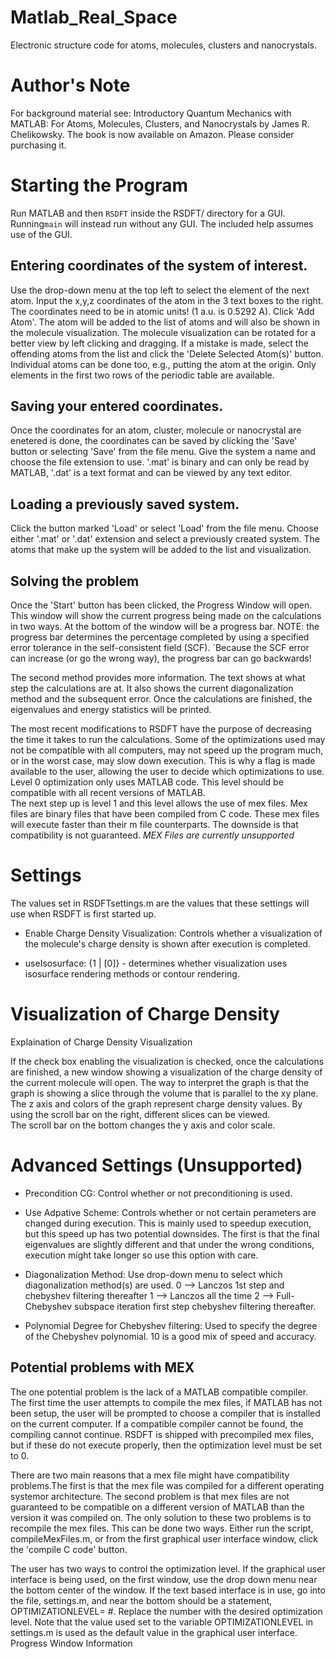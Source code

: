 # Matlab_Real_Space
Electronic structure code for atoms, molecules, clusters and nanocrystals.  

# Author's Note
For background material see:  Introductory Quantum Mechanics with MATLAB: For Atoms, Molecules, Clusters, and Nanocrystals by James R. Chelikowsky.  The book is now available on Amazon.  Please consider purchasing it.  

# Starting the Program

Run MATLAB and then `RSDFT` inside the RSDFT/ directory for a GUI. Running`main` will instead run without any GUI. The included help assumes use of the GUI.

## Entering coordinates of the system of interest.

Use the drop-down menu at the top left to select the element of the next atom.  Input the x,y,z coordinates of the atom in the 3 text boxes to the right.  The coordinates need to be in atomic units!  (1 a.u. is 0.5292 A).   Click 'Add Atom'.  The atom will be
added to the list of atoms and will also be shown in the molecule visualization.  The molecule visualization can be rotated for a better view by left clicking and dragging. If a mistake is made, select the offending atoms from the list and click the 'Delete Selected Atom(s)' button.  Individual atoms can be done too, e.g., putting the atom at the origin.  Only elements in the first two rows of the periodic table are available. 

## Saving your entered coordinates. 
Once the coordinates for an atom, cluster, molecule or nanocrystal are enetered is done, the coordinates can be saved by clicking the
'Save' button or selecting 'Save' from the file menu.   Give the system a name and choose the file extension to use.  '.mat' is binary and can only be read by MATLAB, '.dat' is a text format and can be viewed by any text editor.

## Loading a previously saved system. 

Click the button marked 'Load' or select 'Load' from the file menu.  Choose either '.mat' or '.dat' extension and select a previously created system. The atoms that make up the system will be added to the list and visualization. 

## Solving the problem

Once the 'Start' button has been clicked, the Progress Window will open.  This window will show the current progress being made on the
calculations in two ways.  At the bottom of the  window will be a progress bar.  NOTE: the progress bar determines the percentage completed by using a specified error tolerance in the self-consistent field (SCF).  `Because the SCF error can increase (or go the wrong way), the progress bar can go backwards!

The second method provides more information.
The text shows at what step the calculations are at.
It also shows the current diagonalization method and
the subsequent error.  Once the calculations are finished,
the eigenvalues and energy statistics will be printed.

The most recent modifications to RSDFT
have the purpose of decreasing the 
time it takes to run the calculations. Some of the 
optimizations used may not be compatible with all 
computers, may not speed up the program much, or in 
the worst case, may slow down execution.  This is why 
a flag is made available to the user, allowing the
user to decide which optimizations to use.  Level 0 
optimization only uses MATLAB code.  This level should 
be compatible with all recent versions of MATLAB.  
The next step up is level 1 and this level allows the 
use of mex files.  Mex files are binary files that have 
been compiled from C code.  These mex files will 
execute faster than their m file counterparts.  The 
downside is that compatibility is not guaranteed. 
*MEX Files are currently unsupported* 

# Settings

The values set in RSDFTsettings.m are the
values that these settings will use when
RSDFT is first started up.

* Enable Charge Density Visualization: Controls
whether a visualization of the molecule's charge
density is shown after execution is completed.

* useIsosurface: {1 | [0]} - determines whether visualization uses isosurface
rendering methods or contour rendering.

# Visualization of Charge Density
Explaination of Charge Density Visualization

If the check box enabling the visualization is
checked, once the calculations are finished, a
new window showing a visualization of the charge density
of the current molecule will open.  The way to interpret
the graph is that the graph is showing a slice through the
volume that is parallel to the xy plane. The z axis and colors 
of the graph represent charge density values.  By using the 
scroll bar on the right, different slices can be viewed.  
The scroll bar on the bottom changes the y axis and color scale.

# Advanced Settings (Unsupported)
* Precondition CG: Control whether or not
preconditioning is used.

* Use Adpative Scheme: Controls whether
or not certain perameters are changed during
execution.  This is mainly used to speedup
execution, but this speed up has two potential
downsides.  The first is that the final eigenvalues 
are slightly different and that under the wrong
conditions, execution might take longer so use this
option with care.

* Diagonalization Method: Use drop-down menu
to select which diagonalization method(s) are
used.
0 --> Lanczos 1st step and chebyshev filtering thereafter
1 --> Lanczos all the time
2 --> Full-Chebyshev subspace iteration first step
      chebyshev filtering thereafter.

* Polynomial Degree for Chebyshev filtering:
Used to specify the degree of the Chebyshev
polynomial.  10 is a good mix of speed and
accuracy.

## Potential problems with MEX
The one potential problem is the lack of a MATLAB 
compatible compiler.  The first time the user attempts 
to compile the mex files, if MATLAB has not been setup,
the user will be prompted to choose a compiler that is
installed on the current computer.  If a compatible 
compiler cannot be found, the compiling cannot continue.
RSDFT is shipped with precompiled mex files, but if these
do not execute properly, then the optimization level must
be set to 0.

There are two main reasons that a mex file might have 
compatibility problems.The first is that the mex file
was compiled for a different operating systemor architecture.
The second problem is that mex files are not guaranteed to
be compatible on a different version of MATLAB than the 
version it was compiled on.  The only solution to these
two problems is to recompile the mex files.  This can
be done two ways.  Either run the script, compileMexFiles.m,
or from the first graphical user interface window, click 
the 'compile C code' button. 

The user has two ways to control the optimization level.
If the graphical user interface is being used, on the 
first window, use the drop down menu near the bottom center
of the window.  If the text based interface is in use, go
into the file, settings.m, and near the bottom should be
a statement, OPTIMIZATIONLEVEL= #.  Replace the number 
with the desired optimization level.  Note that the value
 used set to the variable OPTIMIZATIONLEVEL in settings.m 
is used as the default value in the graphical user interface.
Progress Window Information

